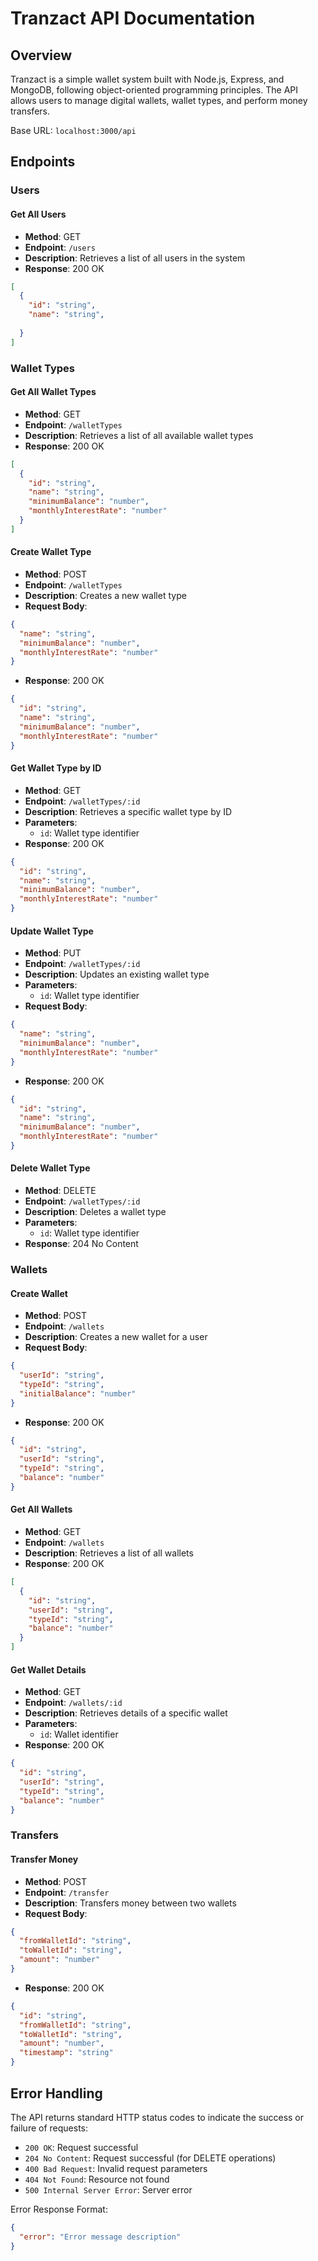 # Tranzact API Documentation

## Overview
Tranzact is a simple wallet system built with Node.js, Express, and MongoDB, following object-oriented programming principles. The API allows users to manage digital wallets, wallet types, and perform money transfers.

Base URL: `localhost:3000/api`



## Endpoints

### Users

#### Get All Users
- **Method**: GET
- **Endpoint**: `/users`
- **Description**: Retrieves a list of all users in the system
- **Response**: 200 OK
```json
[
  {
    "id": "string",
    "name": "string",
    
  }
]
```

### Wallet Types

#### Get All Wallet Types
- **Method**: GET
- **Endpoint**: `/walletTypes`
- **Description**: Retrieves a list of all available wallet types
- **Response**: 200 OK
```json
[
  {
    "id": "string",
    "name": "string",
    "minimumBalance": "number",
    "monthlyInterestRate": "number"
  }
]
```

#### Create Wallet Type
- **Method**: POST
- **Endpoint**: `/walletTypes`
- **Description**: Creates a new wallet type
- **Request Body**:
```json
{
  "name": "string",
  "minimumBalance": "number",
  "monthlyInterestRate": "number"
}
```
- **Response**: 200 OK
```json
{
  "id": "string",
  "name": "string",
  "minimumBalance": "number",
  "monthlyInterestRate": "number"
}
```

#### Get Wallet Type by ID
- **Method**: GET
- **Endpoint**: `/walletTypes/:id`
- **Description**: Retrieves a specific wallet type by ID
- **Parameters**:
  - `id`: Wallet type identifier
- **Response**: 200 OK
```json
{
  "id": "string",
  "name": "string",
  "minimumBalance": "number",
  "monthlyInterestRate": "number"
}
```

#### Update Wallet Type
- **Method**: PUT
- **Endpoint**: `/walletTypes/:id`
- **Description**: Updates an existing wallet type
- **Parameters**:
  - `id`: Wallet type identifier
- **Request Body**:
```json
{
  "name": "string",
  "minimumBalance": "number",
  "monthlyInterestRate": "number"
}
```
- **Response**: 200 OK
```json
{
  "id": "string",
  "name": "string",
  "minimumBalance": "number",
  "monthlyInterestRate": "number"
}
```

#### Delete Wallet Type
- **Method**: DELETE
- **Endpoint**: `/walletTypes/:id`
- **Description**: Deletes a wallet type
- **Parameters**:
  - `id`: Wallet type identifier
- **Response**: 204 No Content

### Wallets

#### Create Wallet
- **Method**: POST
- **Endpoint**: `/wallets`
- **Description**: Creates a new wallet for a user
- **Request Body**:
```json
{
  "userId": "string",
  "typeId": "string",
  "initialBalance": "number"
}
```
- **Response**: 200 OK
```json
{
  "id": "string",
  "userId": "string",
  "typeId": "string",
  "balance": "number"
}
```

#### Get All Wallets
- **Method**: GET
- **Endpoint**: `/wallets`
- **Description**: Retrieves a list of all wallets
- **Response**: 200 OK
```json
[
  {
    "id": "string",
    "userId": "string",
    "typeId": "string",
    "balance": "number"
  }
]
```

#### Get Wallet Details
- **Method**: GET
- **Endpoint**: `/wallets/:id`
- **Description**: Retrieves details of a specific wallet
- **Parameters**:
  - `id`: Wallet identifier
- **Response**: 200 OK
```json
{
  "id": "string",
  "userId": "string",
  "typeId": "string",
  "balance": "number"
}
```

### Transfers

#### Transfer Money
- **Method**: POST
- **Endpoint**: `/transfer`
- **Description**: Transfers money between two wallets
- **Request Body**:
```json
{
  "fromWalletId": "string",
  "toWalletId": "string",
  "amount": "number"
}
```
- **Response**: 200 OK
```json
{
  "id": "string",
  "fromWalletId": "string",
  "toWalletId": "string",
  "amount": "number",
  "timestamp": "string"
}
```

## Error Handling

The API returns standard HTTP status codes to indicate the success or failure of requests:

- `200 OK`: Request successful
- `204 No Content`: Request successful (for DELETE operations)
- `400 Bad Request`: Invalid request parameters
- `404 Not Found`: Resource not found
- `500 Internal Server Error`: Server error

Error Response Format:
```json
{
  "error": "Error message description"
}
```